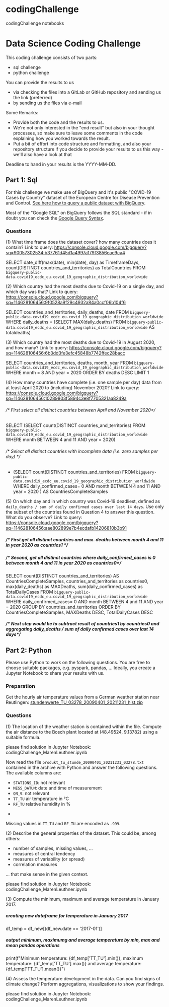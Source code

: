# codingChallenge
 codingChallenge notebooks

# Data Science Coding Challenge

This coding challenge consists of two parts:
* sql challenge
* python challenge

You can provide the results to us
* via checking the files into a GitLab or GitHub repository and sending us the link (preferred)
* by sending us the files via e-mail

Some Remarks:
* Provide both the code and the results to us. 
* We're not only interested in the "end result" but also in your thought processes, so make sure to leave some comments in the code explaining how you worked towards the result.
* Put a bit of effort into code structure and formatting, and also your repository structure if you decide to provide your results to us this way - we'll also have a look at that

Deadline to hand in your results is the YYYY-MM-DD.


## Part 1: Sql

For this challenge we make use of BigQuery and it's public "COVID-19 Cases by Country" dataset of the European Centre for Disease Prevention and Control. [See here how to query a public dataset with BigQuery](https://cloud.google.com/bigquery/docs/quickstarts/query-public-dataset-console).

Most of the "Google SQL" on BigQuery follows the SQL standard - if in doubt you can check the [Google Query Syntax](https://cloud.google.com/bigquery/docs/reference/standard-sql/query-syntax).


### Questions

(1) What time frame does the dataset cover? how many countries does it contain?
Link to query: https://console.cloud.google.com/bigquery?sq=90057302534:b37761d45d1a4997a179f3856eae9ca4

SELECT date_diff(max(date), min(date), day) as TimeframeDays, count(DISTINCT countries_and_territories) as TotalCountries
FROM `bigquery-public-data.covid19_ecdc_eu.covid_19_geographic_distribution_worldwide`

(2) Which country had the most deaths due to Covid-19 on a single day, and which day was that?
Link to query: https://console.cloud.google.com/bigquery?sq=114628106456:9f0528a9f29c4932a84a0ccf06b104f6

SELECT countries_and_territories, daily_deaths, date
FROM `bigquery-public-data.covid19_ecdc_eu.covid_19_geographic_distribution_worldwide`
WHERE daily_deaths = (SELECT MAX(daily_deaths) FROM `bigquery-public-data.covid19_ecdc_eu.covid_19_geographic_distribution_worldwide` AS totaldeaths)

 

(3) Which country had the most deaths due to Covid-19 in August 2020, and how many?
Link to query: https://console.cloud.google.com/bigquery?sq=114628106456:6b3dd3fe3efc45848b7742ffec28bacc

SELECT countries_and_territories, deaths, month, year
FROM `bigquery-public-data.covid19_ecdc_eu.covid_19_geographic_distribution_worldwide`
WHERE month = 8 AND year = 2020
ORDER BY deaths DESC
LIMIT 1

(4) How many countries have complete (i.e. one sample per day) data from at least April 2020 to (including) November 2020?
Link to query: https://console.cloud.google.com/bigquery?sq=114628106456:10289803f5894c3e8f7705321aa8249a

######  /* First select all distinct countries between April and November 2020*/
SELECT 
  (SELECT count(DISTINCT countries_and_territories) FROM `bigquery-public-data.covid19_ecdc_eu.covid_19_geographic_distribution_worldwide` WHERE month BETWEEN 4 and 11 AND year = 2020)
###### /* Select all distinct countries with incomplete data (i.e. zero samples per day) */
- (SELECT count(DISTINCT countries_and_territories) FROM `bigquery-public-data.covid19_ecdc_eu.covid_19_geographic_distribution_worldwide` WHERE daily_confirmed_cases= 0 AND month BETWEEN 4 and 11 AND year = 2020 ) AS CountriesCompleteSamples


(5) On which day and in which country was Covid-19 deadliest, defined as ``daily_deaths / sum of daily confirmed cases over last 14 days``. Use only the subset of the countries found in Question 4 to answer this question. What do you observe?
Link to query: https://console.cloud.google.com/bigquery?sq=114628106456:aae802899e7b4ecdafb14206810b3b91

#####  /* First get all distinct countries and max. deaths between month 4 and 11 in year 2020 as countries1 */
#####  /* Second, get all distinct countries where daily_confirmed_cases is 0 between month 4 and 11 in year 2020 as countries0*/
SELECT count(DISTINCT countries_and_territories) AS CountriesCompleteSamples, countries_and_territories as countries0, max(daily_deaths) as MAXDeaths, sum(daily_confirmed_cases) as TotalDailyCases
FROM `bigquery-public-data.covid19_ecdc_eu.covid_19_geographic_distribution_worldwide`
WHERE daily_confirmed_cases= 0 AND month BETWEEN 4 and 11 AND year = 2020
GROUP BY countries_and_territories 
ORDER BY CountriesCompleteSamples, MAXDeaths DESC, TotalDailyCases DESC
#####  /* Next step would be to subtract result of countries1 by countries0 and aggregating daily_deaths / sum of daily confirmed cases over last 14 days*/


## Part 2: Python

Please use Python to work on the following questions. You are free to choose suitable packages, e.g. pyspark, pandas, ...
Ideally, you create a Jupyter Notebook to share your results with us.


### Preparation

Get the hourly air temperature values from a German weather station near Reutlingen: [stundenwerte_TU_03278_20090401_20211231_hist.zip](https://opendata.dwd.de/climate_environment/CDC/observations_germany/climate/hourly/air_temperature/historical/stundenwerte_TU_03278_20090401_20211231_hist.zip)



### Questions

(1) The location of the weather station is contained within the file. Compute the air distance to the Bosch plant located at (48.49524, 9.13782) using a suitable formula.

please find solution in Jupyter Notebook: codingChallenge_MarenLeuthner.ipynb


Now read the file ``produkt_tu_stunde_20090401_20211231_03278.txt`` contained in the archive with Python and answer the following questions. The available columns are:
* ``STATIONS_ID``: not relevant
* ``MESS_DATUM``: date and time of measurement
* ``QN_9``: not relevant
* ``TT_TU`` air temperature in °C
* ``RF_TU`` relative humidity in %
* ````: not relevant

Missing values in ``TT_TU`` and ``RF_TU`` are encoded as ``-999``.

(2) Describe the general properties of the dataset. This could be, among others:
* number of samples, missing values, ...
* measures of central tendency
* measures of variability (or spread)
* correlation measures

... that make sense in the given context.


please find solution in Jupyter Notebook: codingChallenge_MarenLeuthner.ipynb


(3) Compute the minimum, maximum and average temperature in January 2017.

##### creating new dataframe for temperature in January 2017
df_temp = df_new[(df_new.date == '2017-01')]
#####  output minimum, maximumg and average temperature by min, max and mean pandas operations
print(f"Minimum temperature: {df_temp['TT_TU'].min()}, maximum temperature: {df_temp['TT_TU'].max()} and average temperature: {df_temp['TT_TU'].mean()}")


(4) Assess the temperature development in the data. Can you find signs of climate change? Perform aggregations, visualizations to show your findings.

please find solution in Jupyter Notebook: codingChallenge_MarenLeuthner.ipynb